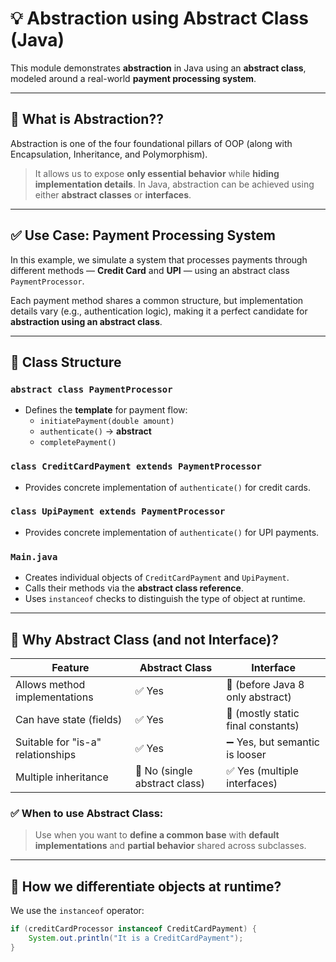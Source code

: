# 💡 Abstraction using Abstract Class (Java)

This module demonstrates **abstraction** in Java using an **abstract class**, modeled around a real-world **payment processing system**.

---

## 🧠 What is Abstraction??

Abstraction is one of the four foundational pillars of OOP (along with Encapsulation, Inheritance, and Polymorphism).

> It allows us to expose **only essential behavior** while **hiding implementation details**. In Java, abstraction can be achieved using either **abstract classes** or **interfaces**.

---

## ✅ Use Case: Payment Processing System

In this example, we simulate a system that processes payments through different methods — **Credit Card** and **UPI** — using an abstract class `PaymentProcessor`.

Each payment method shares a common structure, but implementation details vary (e.g., authentication logic), making it a perfect candidate for **abstraction using an abstract class**.

---

## 🧱 Class Structure

### `abstract class PaymentProcessor`
- Defines the **template** for payment flow:
  - `initiatePayment(double amount)`
  - `authenticate()` → **abstract**
  - `completePayment()`

### `class CreditCardPayment extends PaymentProcessor`
- Provides concrete implementation of `authenticate()` for credit cards.

### `class UpiPayment extends PaymentProcessor`
- Provides concrete implementation of `authenticate()` for UPI payments.

### `Main.java`
- Creates individual objects of `CreditCardPayment` and `UpiPayment`.
- Calls their methods via the **abstract class reference**.
- Uses `instanceof` checks to distinguish the type of object at runtime.

---

## 🔎 Why Abstract Class (and not Interface)?

| Feature                            | Abstract Class                        | Interface                           |
|------------------------------------|---------------------------------------|-------------------------------------|
| Allows method implementations      | ✅ Yes                                | 🚫 (before Java 8 only abstract)    |
| Can have state (fields)            | ✅ Yes                                | 🚫 (mostly static final constants)  |
| Suitable for "is-a" relationships  | ✅ Yes                                | ➖ Yes, but semantic is looser       |
| Multiple inheritance               | 🚫 No (single abstract class)         | ✅ Yes (multiple interfaces)         |

### ✅ When to use Abstract Class:
> Use when you want to **define a common base** with **default implementations** and **partial behavior** shared across subclasses.

---

## 🧪 How we differentiate objects at runtime?

We use the `instanceof` operator:

```java
if (creditCardProcessor instanceof CreditCardPayment) {
    System.out.println("It is a CreditCardPayment");
}
